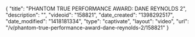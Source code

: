{
    "title": "PHANTOM TRUE PERFORMANCE AWARD: DANE REYNOLDS 2",
    "description": "",
    "videoid": "158821",
    "date_created": "1398292517",
    "date_modified": "1418181334",
    "type": "captivate",
    "layout": "video",
    "url": "\/v\/phantom-true-performance-award-dane-reynolds-2\/158821"
}